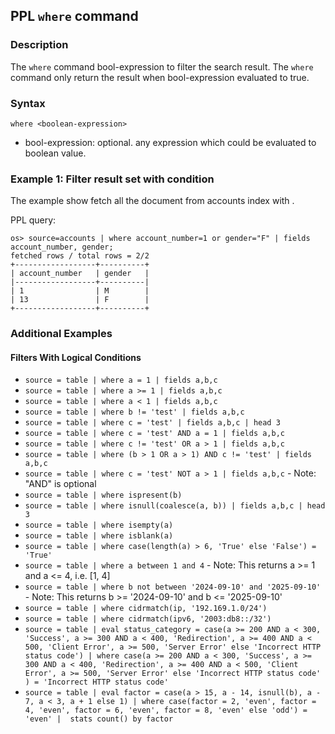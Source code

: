 ## PPL `where` command

### Description
The ``where`` command bool-expression to filter the search result. The ``where`` command only return the result when bool-expression evaluated to true.


### Syntax
`where <boolean-expression>`

* bool-expression: optional. any expression which could be evaluated to boolean value.

### Example 1: Filter result set with condition

The example show fetch all the document from accounts index with .

PPL query:

    os> source=accounts | where account_number=1 or gender="F" | fields account_number, gender;
    fetched rows / total rows = 2/2
    +------------------+----------+
    | account_number   | gender   |
    |------------------+----------|
    | 1                | M        |
    | 13               | F        |
    +------------------+----------+

### Additional Examples

#### **Filters With Logical Conditions**
- `source = table | where a = 1 | fields a,b,c`
- `source = table | where a >= 1 | fields a,b,c`
- `source = table | where a < 1 | fields a,b,c`
- `source = table | where b != 'test' | fields a,b,c`
- `source = table | where c = 'test' | fields a,b,c | head 3`
- `source = table | where c = 'test' AND a = 1 | fields a,b,c`
- `source = table | where c != 'test' OR a > 1 | fields a,b,c`
- `source = table | where (b > 1 OR a > 1) AND c != 'test' | fields a,b,c`
- `source = table | where c = 'test' NOT a > 1 | fields a,b,c` - Note: "AND" is optional
- `source = table | where ispresent(b)`
- `source = table | where isnull(coalesce(a, b)) | fields a,b,c | head 3`
- `source = table | where isempty(a)`
- `source = table | where isblank(a)`
- `source = table | where case(length(a) > 6, 'True' else 'False') = 'True'`
- `source = table | where a between 1 and 4` - Note: This returns a >= 1 and a <= 4, i.e. [1, 4]
- `source = table | where b not between '2024-09-10' and '2025-09-10'` - Note: This returns b >= '2024-09-10' and b <= '2025-09-10'
- `source = table | where cidrmatch(ip, '192.169.1.0/24')`
- `source = table | where cidrmatch(ipv6, '2003:db8::/32')`
- `source = table | eval status_category =
      case(a >= 200 AND a < 300, 'Success',
      a >= 300 AND a < 400, 'Redirection',
      a >= 400 AND a < 500, 'Client Error',
      a >= 500, 'Server Error'
      else 'Incorrect HTTP status code')
      | where case(a >= 200 AND a < 300, 'Success',
      a >= 300 AND a < 400, 'Redirection',
      a >= 400 AND a < 500, 'Client Error',
      a >= 500, 'Server Error'
      else 'Incorrect HTTP status code'
      ) = 'Incorrect HTTP status code'`
- `source = table
      | eval factor = case(a > 15, a - 14, isnull(b), a - 7, a < 3, a + 1 else 1)
      | where case(factor = 2, 'even', factor = 4, 'even', factor = 6, 'even', factor = 8, 'even' else 'odd') = 'even'
      |  stats count() by factor`
